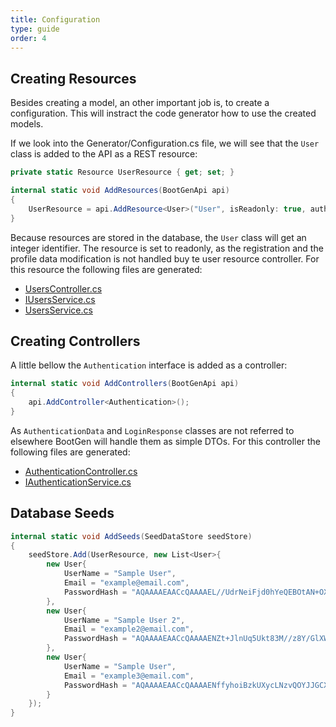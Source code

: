 ```yaml
---
title: Configuration
type: guide
order: 4
---
```


## Creating Resources

Besides creating a model, an other important job is, to create a configuration. This will instract the code generator how to use the created models.

If we look into the Generator/Configuration.cs file, we will see that the `User` class is added to the API as a REST resource:

```csharp
private static Resource UserResource { get; set; }

internal static void AddResources(BootGenApi api)
{
    UserResource = api.AddResource<User>("User", isReadonly: true, authenticate: true);
}
```

Because resources are stored in the database, the `User` class will get an integer identifier. The resource is set to readonly, as the registration and the profile data modification is not handled buy te user resource controller. For this resource the following files are generated:
 * [UsersController.cs](https://github.com/BootGen/BootGenVue/blob/master/WebProject/Controllers/UsersController.cs)
 * [IUsersService.cs](https://github.com/BootGen/BootGenVue/blob/master/WebProject/Services/IUsersService.cs)
 * [UsersService.cs](https://github.com/BootGen/BootGenVue/blob/master/WebProject/Services/UsersService.cs)

## Creating Controllers

A little bellow the `Authentication` interface is added as a controller:

```csharp
internal static void AddControllers(BootGenApi api)
{
    api.AddController<Authentication>();
}
```

As `AuthenticationData` and `LoginResponse` classes are not referred to elsewhere BootGen will handle them as simple DTOs. For this controller the following files are generated:
 * [AuthenticationController.cs](https://github.com/BootGen/BootGenVue/blob/master/WebProject/Controllers/AuthenticationController.cs)
 * [IAuthenticationService.cs](https://github.com/BootGen/BootGenVue/blob/master/WebProject/Services/IAuthenticationService.cs)

## Database Seeds

```csharp
internal static void AddSeeds(SeedDataStore seedStore)
{
    seedStore.Add(UserResource, new List<User>{
        new User{
            UserName = "Sample User",
            Email = "example@email.com",
            PasswordHash = "AQAAAAEAACcQAAAAEL//UdrNeiFjd0hYeQEBOtAN+OXME8tu8kNMTg4wZUrBSt1/t0Okfs389I82ZaIU2Q==" //password123
        },
        new User{
            UserName = "Sample User 2",
            Email = "example2@email.com",
            PasswordHash = "AQAAAAEAACcQAAAAENZt+JlnUq5Ukt83M//z8Y/GlXWwYj6d260pmjQEz3Usac29eNfhmZTXHCGVOz70Hg==" //password123
        },
        new User{
            UserName = "Sample User",
            Email = "example3@email.com",
            PasswordHash = "AQAAAAEAACcQAAAAENffyhoiBzkUXycLNzvQOYJJGCXsXw+7U2ZL1ED+kCFCnDmL4yGGQT7Xkr4ZaNV8/A==" //password123
        }
    });
}
```
